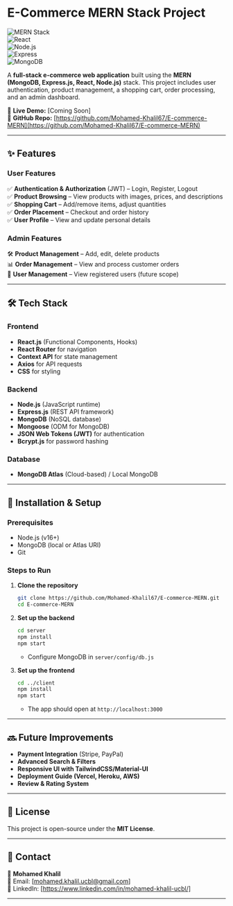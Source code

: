 # **E-Commerce MERN Stack Project**  

![MERN Stack](https://img.shields.io/badge/MERN-Stack-blue)  
![React](https://img.shields.io/badge/React-18.2.0-blue)  
![Node.js](https://img.shields.io/badge/Node.js-16.14.0-green)  
![Express](https://img.shields.io/badge/Express-4.18.1-lightgrey)  
![MongoDB](https://img.shields.io/badge/MongoDB-6.0.0-brightgreen)  

A **full-stack e-commerce web application** built using the **MERN (MongoDB, Express.js, React, Node.js)** stack. This project includes user authentication, product management, a shopping cart, order processing, and an admin dashboard.  

🔗 **Live Demo:** [Coming Soon]  
📂 **GitHub Repo:** [https://github.com/Mohamed-Khalil67/E-commerce-MERN](https://github.com/Mohamed-Khalil67/E-commerce-MERN)  

---

## **✨ Features**  

### **User Features**  
✅ **Authentication & Authorization** (JWT) – Login, Register, Logout  
✅ **Product Browsing** – View products with images, prices, and descriptions  
✅ **Shopping Cart** – Add/remove items, adjust quantities  
✅ **Order Placement** – Checkout and order history  
✅ **User Profile** – View and update personal details  

### **Admin Features**  
🛠️ **Product Management** – Add, edit, delete products  
📊 **Order Management** – View and process customer orders  
👥 **User Management** – View registered users (future scope)  

---

## **🛠️ Tech Stack**  

### **Frontend**  
- **React.js** (Functional Components, Hooks)  
- **React Router** for navigation  
- **Context API** for state management  
- **Axios** for API requests  
- **CSS** for styling  

### **Backend**  
- **Node.js** (JavaScript runtime)  
- **Express.js** (REST API framework)  
- **MongoDB** (NoSQL database)  
- **Mongoose** (ODM for MongoDB)  
- **JSON Web Tokens (JWT)** for authentication  
- **Bcrypt.js** for password hashing  

### **Database**  
- **MongoDB Atlas** (Cloud-based) / Local MongoDB  

---

## **🚀 Installation & Setup**  

### **Prerequisites**  
- Node.js (v16+)  
- MongoDB (local or Atlas URI)  
- Git  

### **Steps to Run**  

1. **Clone the repository**  
   ```sh
   git clone https://github.com/Mohamed-Khalil67/E-commerce-MERN.git
   cd E-commerce-MERN
   ```

2. **Set up the backend**  
   ```sh
   cd server
   npm install
   npm start
   ```
   - Configure MongoDB in `server/config/db.js`  

3. **Set up the frontend**  
   ```sh
   cd ../client
   npm install
   npm start
   ```
   - The app should open at `http://localhost:3000`  

---

## **🔜 Future Improvements**  
- **Payment Integration** (Stripe, PayPal)  
- **Advanced Search & Filters**  
- **Responsive UI with TailwindCSS/Material-UI**  
- **Deployment Guide (Vercel, Heroku, AWS)**  
- **Review & Rating System**  

---

## **📜 License**  
This project is open-source under the **MIT License**.  

---

## **🤝 Contact**  
👤 **Mohamed Khalil**  
📧 Email: [mohamed.khalil.ucbl@gmail.com]  
🔗 LinkedIn: [https://www.linkedin.com/in/mohamed-khalil-ucbl/]  

---
